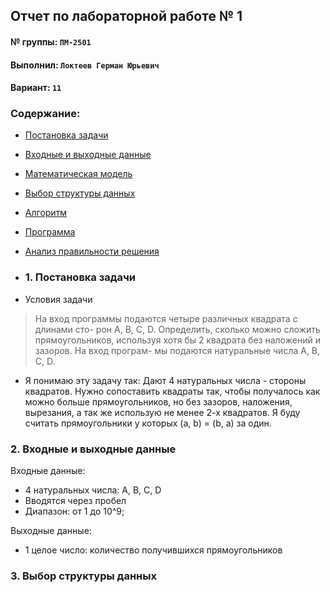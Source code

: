 ## Отчет по лабораторной работе № 1

#### № группы: `ПМ-2501`

#### Выполнил: `Локтеев Герман Юрьевич`

#### Вариант: `11`

### Cодержание:

- [Постановка задачи](#1-постановка-задачи)
- [Входные и выходные данные](#2-входные-и-выходные-данные)
- [Математическая модель](#25-математическая-модель)
- [Выбор структуры данных](#3-выбор-структуры-данных)
- [Алгоритм](#4-алгоритм)
- [Программа](#5-программа)
- [Анализ правильности решения](#6-анализ-правильности-решения)

- ### 1. Постановка задачи

- Условия задачи

> На вход программы подаются четыре различных квадрата с длинами сто-
рон A, B, C, D. Определить, сколько можно сложить прямоугольников,
используя хотя бы 2 квадрата без наложений и зазоров. На вход програм-
мы подаются натуральные числа A, B, C, D.

- Я понимаю эту задачу так: Дают 4 натуральных числа - стороны квадратов. Нужно сопоставить квадраты так, чтобы получалось как можно больше прямоугольников, но без зазоров, наложения, вырезания, а так же использую не менее 2-х квадратов. Я буду считать прямоугольники у которых (a, b) = (b, a) за один.

### 2. Входные и выходные данные

Входные данные:

- 4 натуральных числа: A, B, C, D
- Вводятся через пробел
- Диапазон: от 1 до 10^9;

Выходные данные:
- 1 целое число: количество получившихся прямоугольников

### 3. Выбор структуры данных




